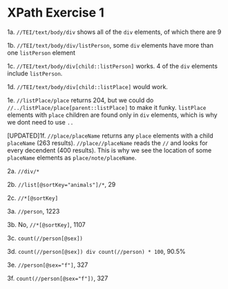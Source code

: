 # XPath Exercise 1

1a. `//TEI/text/body/div` shows all of the `div` elements, of which there are 9

1b. `//TEI/text/body/div/listPerson`, some `div` elements have more than one `listPerson` element

1c. `//TEI/text/body/div[child::listPerson]` works. 4 of the `div` elements include `listPerson`.

1d. `//TEI/text/body/div[child::listPlace]` would work.

1e. `//listPlace/place` returns 204, but we could do `//../listPlace/place[parent::listPlace]` to make it funky. `listPlace` elements with `place` children are found only in `div` elements, which is why we dont need to use `..`

[UPDATED]1f. `//place/placeName` returns any `place` elements with a child `placeName` (263 results). `//place//placeName`  reads the  `//` and looks for every decendent (400 results).  This is why we see the location of some `placeName` elements as `place/note/placeName`.

2a. `//div/*`

2b. `//list[@sortKey="animals"]/*`, 29

2c. `//*[@sortKey]`


3a. `//person`, 1223

3b. No, `//*[@sortKey]`, 1107

3c. `count(//person[@sex])`

3d. `count(//person[@sex]) div count(//person) * 100`, 90.5%

3e. `//person[@sex="f"]`, 327

3f. `count(//person[@sex="f"])`, 327